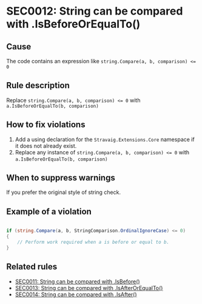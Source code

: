 # SEC0012: String can be compared with .IsBeforeOrEqualTo()

## Cause

The code contains an expression like `string.Compare(a, b, comparison) <= 0`

## Rule description

Replace `string.Compare(a, b, comparison) <= 0` with `a.IsBeforeOrEqualTo(b, comparison)`

## How to fix violations

1. Add a using declaration for the `Stravaig.Extensions.Core` namespace if it does not already exist.
2. Replace any instance of `string.Compare(a, b, comparison) <= 0` with `a.IsBeforeOrEqualTo(b, comparison)`

## When to suppress warnings

If you prefer the original style of string check.

## Example of a violation

```csharp

if (string.Compare(a, b, StringComparison.OrdinalIgnoreCase) <= 0)
{
    // Perform work required when a is before or equal to b.
}
```

## Related rules

* [SEC0011: String can be compared with .IsBefore()](SEC0011_ReplaceStringCompareWithIsBefore.md)
* [SEC0013: String can be compared with .IsAfterOrEqualTo()](SEC0013_ReplaceStringCompareWithIsAfterOrEqualTo.md)
* [SEC0014: String can be compared with .IsAfter()](SEC0014_ReplaceStringCompareWithIsAfter.md)
